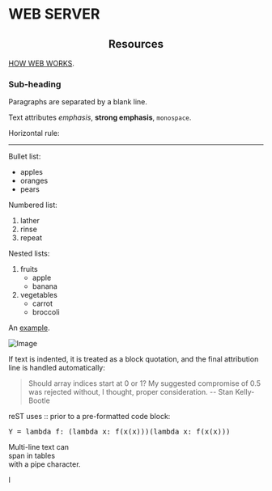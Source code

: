 <h1>WEB SERVER</h1>
<h2><center>Resources</center></h2>
<p><a href="https://developer.mozilla.org/en-US/docs/Learn/Getting_started_with_the_web/How_the_Web_works">HOW WEB WORKS</a>.</p>
<h3>Sub-heading</h3>
<p>Paragraphs are separated by a blank line.</p>
<p>Text attributes <em>emphasis</em>, <strong>strong emphasis</strong>, <code>monospace</code>.</p>
<p>Horizontal rule:</p>
<hr />
<p>Bullet list:</p>
<ul>
  <li>apples</li>
  <li>oranges</li>
  <li>pears</li>
</ul>

<p>Numbered list:</p>

<ol>
  <li>lather</li>
  <li>rinse</li>
  <li>repeat</li>
</ol>

<p>Nested lists:</p>

<ol>
  <li>fruits
    <ul>
      <li>apple</li>
      <li>banana</li>
    </ul>
  </li>
  <li>vegetables
    <ul>
      <li>carrot</li>
      <li>broccoli</li>
    </ul>
  </li>
</ol>
<p>An <a href="http://example.com">example</a>.</p>

<p><img alt="Image"src="Icon-pictures.png" /></p>

<p>If text is indented, it is treated as a block quotation, and the final attribution line is handled automatically:</p>
<blockquote>
Should array indices start at 0 or 1?
My suggested compromise of 0.5 was rejected without, I thought, proper consideration.
-- Stan Kelly-Bootle</blockquote>

<p>reST uses :: prior to a pre-formatted code block:</p>
<pre class="literal-block">
Y = lambda f: (lambda x: f(x(x)))(lambda x: f(x(x)))
</pre>

<p>Multi-line text can<br/>span in tables<br/>with a pipe character.</p>I
